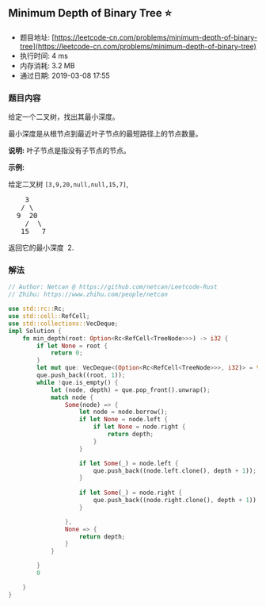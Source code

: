 ## Minimum Depth of Binary Tree :star:
- 题目地址: [https://leetcode-cn.com/problems/minimum-depth-of-binary-tree](https://leetcode-cn.com/problems/minimum-depth-of-binary-tree)
- 执行时间: 4 ms 
- 内存消耗: 3.2 MB
- 通过日期: 2019-03-08 17:55

### 题目内容
<p>给定一个二叉树，找出其最小深度。</p>

<p>最小深度是从根节点到最近叶子节点的最短路径上的节点数量。</p>

<p><strong>说明:</strong> 叶子节点是指没有子节点的节点。</p>

<p><strong>示例:</strong></p>

<p>给定二叉树 <code>[3,9,20,null,null,15,7]</code>,</p>

<pre>    3
   / \
  9  20
    /  \
   15   7</pre>

<p>返回它的最小深度  2.</p>


### 解法
```rust
// Author: Netcan @ https://github.com/netcan/Leetcode-Rust
// Zhihu: https://www.zhihu.com/people/netcan

use std::rc::Rc;
use std::cell::RefCell;
use std::collections::VecDeque;
impl Solution {
    fn min_depth(root: Option<Rc<RefCell<TreeNode>>>) -> i32 {
        if let None = root {
            return 0;
        }
        let mut que: VecDeque<(Option<Rc<RefCell<TreeNode>>>, i32)> = VecDeque::new();
        que.push_back((root, 1));
        while !que.is_empty() {
            let (node, depth) = que.pop_front().unwrap();
            match node {
                Some(node) => {
                    let node = node.borrow();
                    if let None = node.left {
                        if let None = node.right {
                            return depth;
                        }
                    }

                    if let Some(_) = node.left {
                        que.push_back((node.left.clone(), depth + 1));
                    }
                    
                    if let Some(_) = node.right {
                        que.push_back((node.right.clone(), depth + 1));
                    }

                },
                None => {
                    return depth;
                }
            }

        }
        0

    }
}


```
